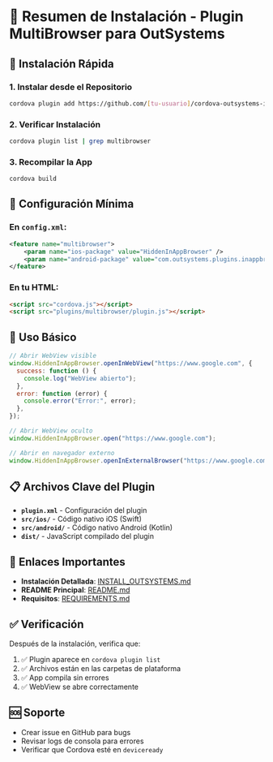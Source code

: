 # 📱 Resumen de Instalación - Plugin MultiBrowser para OutSystems

## 🎯 Instalación Rápida

### 1. **Instalar desde el Repositorio**

```bash
cordova plugin add https://github.com/[tu-usuario]/cordova-outsystems-inappbrowser.git
```

### 2. **Verificar Instalación**

```bash
cordova plugin list | grep multibrowser
```

### 3. **Recompilar la App**

```bash
cordova build
```

## 🔧 Configuración Mínima

### En `config.xml`:

```xml
<feature name="multibrowser">
    <param name="ios-package" value="HiddenInAppBrowser" />
    <param name="android-package" value="com.outsystems.plugins.inappbrowser.osinappbrowser.HiddenInAppBrowser" />
</feature>
```

### En tu HTML:

```html
<script src="cordova.js"></script>
<script src="plugins/multibrowser/plugin.js"></script>
```

## 🚀 Uso Básico

```javascript
// Abrir WebView visible
window.HiddenInAppBrowser.openInWebView("https://www.google.com", {
  success: function () {
    console.log("WebView abierto");
  },
  error: function (error) {
    console.error("Error:", error);
  },
});

// Abrir WebView oculto
window.HiddenInAppBrowser.open("https://www.google.com");

// Abrir en navegador externo
window.HiddenInAppBrowser.openInExternalBrowser("https://www.google.com");
```

## 📋 Archivos Clave del Plugin

- **`plugin.xml`** - Configuración del plugin
- **`src/ios/`** - Código nativo iOS (Swift)
- **`src/android/`** - Código nativo Android (Kotlin)
- **`dist/`** - JavaScript compilado del plugin

## 🔗 Enlaces Importantes

- **Instalación Detallada**: [INSTALL_OUTSYSTEMS.md](INSTALL_OUTSYSTEMS.md)
- **README Principal**: [README.md](README.md)
- **Requisitos**: [REQUIREMENTS.md](REQUIREMENTS.md)

## ✅ Verificación

Después de la instalación, verifica que:

1. ✅ Plugin aparece en `cordova plugin list`
2. ✅ Archivos están en las carpetas de plataforma
3. ✅ App compila sin errores
4. ✅ WebView se abre correctamente

## 🆘 Soporte

- Crear issue en GitHub para bugs
- Revisar logs de consola para errores
- Verificar que Cordova esté en `deviceready`
